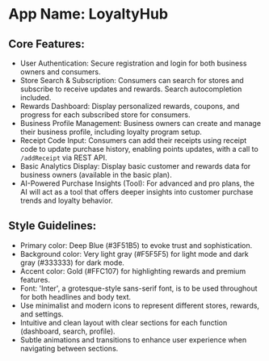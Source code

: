 # **App Name**: LoyaltyHub

## Core Features:

- User Authentication: Secure registration and login for both business owners and consumers.
- Store Search & Subscription: Consumers can search for stores and subscribe to receive updates and rewards. Search autocompletion included.
- Rewards Dashboard: Display personalized rewards, coupons, and progress for each subscribed store for consumers.
- Business Profile Management: Business owners can create and manage their business profile, including loyalty program setup.
- Receipt Code Input: Consumers can add their receipts using receipt code to update purchase history, enabling points updates, with a call to `/addReceipt` via REST API.
- Basic Analytics Display: Display basic customer and rewards data for business owners (available in the basic plan).
- AI-Powered Purchase Insights (Tool): For advanced and pro plans, the AI will act as a tool that offers deeper insights into customer purchase trends and loyalty behavior.

## Style Guidelines:

- Primary color: Deep Blue (#3F51B5) to evoke trust and sophistication.
- Background color: Very light gray (#F5F5F5) for light mode and dark gray (#333333) for dark mode.
- Accent color: Gold (#FFC107) for highlighting rewards and premium features.
- Font: 'Inter', a grotesque-style sans-serif font, is to be used throughout for both headlines and body text.
- Use minimalist and modern icons to represent different stores, rewards, and settings.
- Intuitive and clean layout with clear sections for each function (dashboard, search, profile).
- Subtle animations and transitions to enhance user experience when navigating between sections.
